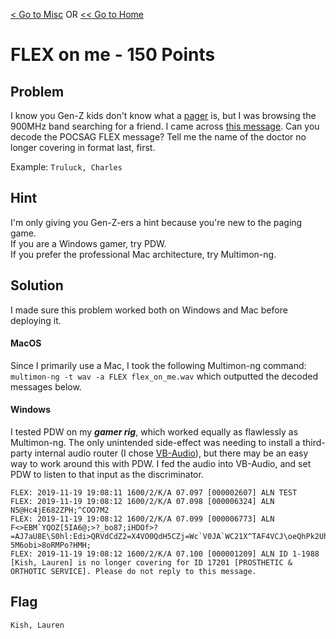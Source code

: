 [< Go to Misc](/Misc) OR [<< Go to Home](/)
# FLEX on me - 150 Points
## Problem
I know you Gen-Z kids don't know what a [pager](https://en.wikipedia.org/wiki/Pager) is, but I was browsing the 900MHz band searching for a friend. I came across [this message](FLEX_on_me.wav). Can you decode the POCSAG FLEX message? Tell me the name of the doctor no longer covering in format last, first.

Example: `Truluck, Charles`

## Hint
I'm only giving you Gen-Z-ers a hint because you're new to the paging game. \
If you are a Windows gamer, try PDW. \
If you prefer the professional Mac architecture, try Multimon-ng.

## Solution
I made sure this problem worked both on Windows and Mac before deploying it.

#### MacOS
Since I primarily use a Mac, I took the following Multimon-ng command: `multimon-ng -t wav -a FLEX flex_on_me.wav` which outputted the decoded messages below.

#### Windows
I tested PDW on my ***gamer rig***, which worked equally as flawlessly as Multimon-ng. The only unintended side-effect was needing to install a third-party internal audio router (I chose [VB-Audio](https://www.vb-audio.com/Cable/)), but there may be an easy way to work around this with PDW. I fed the audio into VB-Audio, and set PDW to listen to that input as the discriminator.

```
FLEX: 2019-11-19 19:08:11 1600/2/K/A 07.097 [000002607] ALN TEST
FLEX: 2019-11-19 19:08:12 1600/2/K/A 07.098 [000006324] ALN N5@Hc4jE682ZPH;^COO7M2
FLEX: 2019-11-19 19:08:12 1600/2/K/A 07.099 [000006773] ALN F<>EBM`YQOZ[5IA6@;>?_bo87;iHDOf>?=AJ7aU8E\S0hl:Edi>QRVdCdZ2=X4VO0QdH5CZj=Wc`V0JA`WC21X^TAF4VCJ\oeQhPk2Uh6BCjNfi`15kXnFUB073ShUj]7kTFeTSHoR;]@K4UX]B5de1G?5M6obi>8oRMPo?HMH;
FLEX: 2019-11-19 19:08:12 1600/2/K/A 07.100 [000001209] ALN ID 1-1988 [Kish, Lauren] is no longer covering for ID 17201 [PROSTHETIC & ORTHOTIC SERVICE]. Please do not reply to this message.
```

## Flag
`Kish, Lauren`
